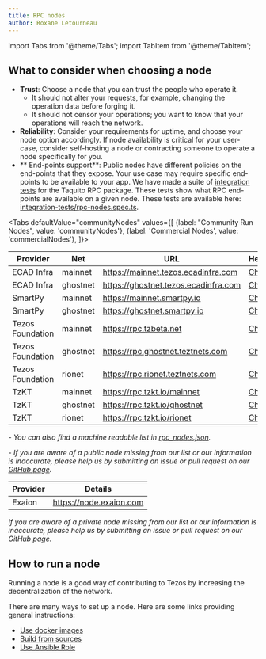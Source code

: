 ```yaml
---
title: RPC nodes
author: Roxane Letourneau
---
```

import Tabs from '@theme/Tabs';
import TabItem from '@theme/TabItem';

## What to consider when choosing a node

- **Trust**: Choose a node that you can trust the people who operate it.
    - It should not alter your requests, for example, changing the operation data before forging it.
    - It should not censor your operations; you want to know that your operations will reach the network.
- **Reliability**: Consider your requirements for uptime, and choose your node option accordingly. If node availability is critical for your user-case,  consider self-hosting a node or contracting someone to operate a node specifically for you.
- ** End-points support**: Public nodes have different policies on the end-points that they expose. Your use case may require specific end-points to be available to your app. We have made a suite of [integration tests](rpc_nodes_integration_test.md) for the Taquito RPC package. These tests show what RPC end-points are available on a given node. These tests are available here: [integration-tests/rpc-nodes.spec.ts](https://github.com/ecadlabs/taquito/blob/master/integration-tests/rpc-nodes.spec.ts).

<Tabs
defaultValue="communityNodes"
values={[
{label: "Community Run Nodes", value: 'communityNodes'},
{label: 'Commercial Nodes', value: 'commercialNodes'},
]}>
<TabItem value="communityNodes">

| Provider         | Net          | URL                                      | Header                                                                          |
|------------------|--------------|------------------------------------------|---------------------------------------------------------------------------------|
| ECAD Infra       | mainnet      | https://mainnet.tezos.ecadinfra.com      | [Check](https://mainnet.tezos.ecadinfra.com/chains/main/blocks/head/header) |
| ECAD Infra       | ghostnet     | https://ghostnet.tezos.ecadinfra.com     | [Check](https://ghostnet.tezos.ecadinfra.com/chains/main/blocks/head/header) |
| SmartPy          | mainnet      | https://mainnet.smartpy.io               | [Check](https://mainnet.smartpy.io/chains/main/blocks/head/header) |
| SmartPy          | ghostnet     | https://ghostnet.smartpy.io              | [Check](https://ghostnet.smartpy.io/chains/main/blocks/head/header) |
| Tezos Foundation | mainnet      | https://rpc.tzbeta.net                   | [Check](https://rpc.tzbeta.net/chains/main/blocks/head/header) |
| Tezos Foundation | ghostnet     | https://rpc.ghostnet.teztnets.com        | [Check](https://rpc.ghostnet.teztnets.com/chains/main/blocks/head/header) |
| Tezos Foundation | rionet       | https://rpc.rionet.teztnets.com          | [Check](https://rpc.rionet.teztnets.com/chains/main/blocks/head/header) |
| TzKT             | mainnet      | https://rpc.tzkt.io/mainnet              | [Check](https://rpc.tzkt.io/mainnet/chains/main/blocks/head/header) |
| TzKT             | ghostnet     | https://rpc.tzkt.io/ghostnet             | [Check](https://rpc.tzkt.io/ghostnet/chains/main/blocks/head/header) |
| TzKT             | rionet       | https://rpc.tzkt.io/rionet               | [Check](https://rpc.tzkt.io/rionet/chains/main/blocks/head/header) |

<!-- when updating this table make sure to update the website/static/docs/rpc_nodes.json first and rerun example/convert-rpc-json-to-md.ts to replace the output table above -->
*- You can also find a machine readable list in [rpc_nodes.json](https://taquito.io/docs/rpc_nodes.json).*

*- If you are aware of a public node missing from our list or our information is inaccurate, please help us by submitting an issue or pull request on our [GitHub page](https://github.com/ecadlabs/taquito).*

</TabItem>
  <TabItem value="commercialNodes">

| Provider         |  Details                                    |
|------------------|---------------------------------------------|
| Exaion           |  https://node.exaion.com                    |

*If you are aware of a private node missing from our list or our information is inaccurate, please help us by submitting an issue or pull request on our GitHub page.*

  </TabItem>
</Tabs>

## How to run a node

Running a node is a good way of contributing to Tezos by increasing the decentralization of the network.

There are many ways to set up a node. Here are some links providing general instructions:

- [Use docker images](https://tezos.gitlab.io/introduction/howtoget.html#docker-images)
- [Build from sources](https://tezos.gitlab.io/introduction/howtoget.html#docker-images)
- [Use Ansible Role](https://github.com/ecadlabs/ansible-role-tezos-node/blob/master/README.md)
